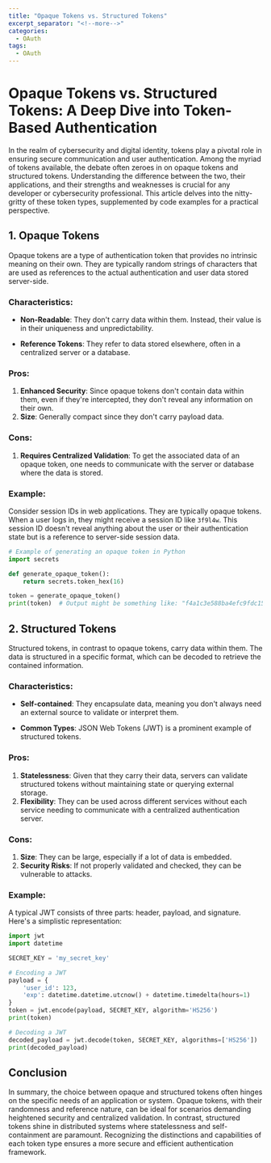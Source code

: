 ```yaml
---
title: "Opaque Tokens vs. Structured Tokens"
excerpt_separator: "<!--more-->"
categories:
  - OAuth
tags:
  - OAuth
---
```

# Opaque Tokens vs. Structured Tokens: A Deep Dive into Token-Based Authentication

In the realm of cybersecurity and digital identity, tokens play a pivotal role in ensuring secure communication and user authentication. Among the myriad of tokens available, the debate often zeroes in on opaque tokens and structured tokens. Understanding the difference between the two, their applications, and their strengths and weaknesses is crucial for any developer or cybersecurity professional. This article delves into the nitty-gritty of these token types, supplemented by code examples for a practical perspective.

## 1. **Opaque Tokens**

Opaque tokens are a type of authentication token that provides no intrinsic meaning on their own. They are typically random strings of characters that are used as references to the actual authentication and user data stored server-side.

### **Characteristics**:

- **Non-Readable**: They don't carry data within them. Instead, their value is in their uniqueness and unpredictability.
  
- **Reference Tokens**: They refer to data stored elsewhere, often in a centralized server or a database.
  
### **Pros**:

1. **Enhanced Security**: Since opaque tokens don't contain data within them, even if they're intercepted, they don't reveal any information on their own.
2. **Size**: Generally compact since they don't carry payload data.

### **Cons**:

1. **Requires Centralized Validation**: To get the associated data of an opaque token, one needs to communicate with the server or database where the data is stored.

### **Example**:
Consider session IDs in web applications. They are typically opaque tokens. When a user logs in, they might receive a session ID like `3f9l4w`. This session ID doesn't reveal anything about the user or their authentication state but is a reference to server-side session data.

```python
# Example of generating an opaque token in Python
import secrets

def generate_opaque_token():
    return secrets.token_hex(16)

token = generate_opaque_token()
print(token)  # Output might be something like: "f4a1c3e588ba4efc9fdc15b2"
```

## 2. **Structured Tokens**

Structured tokens, in contrast to opaque tokens, carry data within them. The data is structured in a specific format, which can be decoded to retrieve the contained information.

### **Characteristics**:

- **Self-contained**: They encapsulate data, meaning you don't always need an external source to validate or interpret them.
  
- **Common Types**: JSON Web Tokens (JWT) is a prominent example of structured tokens.

### **Pros**:

1. **Statelessness**: Given that they carry their data, servers can validate structured tokens without maintaining state or querying external storage.
2. **Flexibility**: They can be used across different services without each service needing to communicate with a centralized authentication server.

### **Cons**:

1. **Size**: They can be large, especially if a lot of data is embedded.
2. **Security Risks**: If not properly validated and checked, they can be vulnerable to attacks.

### **Example**:
A typical JWT consists of three parts: header, payload, and signature. Here's a simplistic representation:

```python
import jwt
import datetime

SECRET_KEY = 'my_secret_key'

# Encoding a JWT
payload = {
    'user_id': 123,
    'exp': datetime.datetime.utcnow() + datetime.timedelta(hours=1)
}
token = jwt.encode(payload, SECRET_KEY, algorithm='HS256')
print(token)

# Decoding a JWT
decoded_payload = jwt.decode(token, SECRET_KEY, algorithms=['HS256'])
print(decoded_payload)
```

## Conclusion

In summary, the choice between opaque and structured tokens often hinges on the specific needs of an application or system. Opaque tokens, with their randomness and reference nature, can be ideal for scenarios demanding heightened security and centralized validation. In contrast, structured tokens shine in distributed systems where statelessness and self-containment are paramount. Recognizing the distinctions and capabilities of each token type ensures a more secure and efficient authentication framework.
